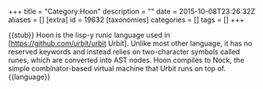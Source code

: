 +++
title = "Category:Hoon"
description = ""
date = 2015-10-08T23:26:32Z
aliases = []
[extra]
id = 19632
[taxonomies]
categories = []
tags = []
+++

{{stub}}
Hoon is the lisp-y runic language used in [https://github.com/urbit/urbit Urbit].
Unlike most other language, it has no reserved keywords and instead relies on two-character symbols called runes, which are converted into AST nodes. Hoon compiles to Nock, the simple combinator-based virtual machine that Urbit runs on top of.{{language}}
